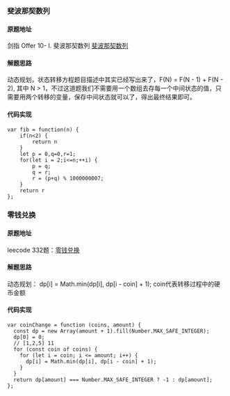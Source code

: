 ### 斐波那契数列

#### 原题地址

剑指 Offer 10- I. 斐波那契数列 [斐波那契数列](https://leetcode.cn/problems/fei-bo-na-qi-shu-lie-lcof/)

#### 解题思路

动态规划，状态转移方程题目描述中其实已经写出来了，F(N) = F(N - 1) + F(N - 2), 其中 N > 1，不过这道题我们不需要用一个数组去存每一个中间状态的值，只需要用两个转移的变量，保存中间状态就可以了，得出最终结果即可。


#### 代码实现

```
var fib = function(n) {
    if(n<2) {
        return n
    }
    let p = 0,q=0,r=1;
    for(let i = 2;i<=n;++i) {
        p = q;
        q = r;
        r = (p+q) % 1000000007;
    } 
    return r
};
```

### 零钱兑换


#### 原题地址

leecode 332题：[零钱兑换](https://leetcode.cn/problems/coin-change/submissions/)

#### 解题思路

动态规划：  dp[i] = Math.min(dp[i], dp[i - coin] + 1); coin代表转移过程中的硬币金额

#### 代码实现

```
var coinChange = function (coins, amount) {
  const dp = new Array(amount + 1).fill(Number.MAX_SAFE_INTEGER);
  dp[0] = 0;
  // [1,2,5] 11
  for (const coin of coins) {
    for (let i = coin; i <= amount; i++) {
      dp[i] = Math.min(dp[i], dp[i - coin] + 1);
    }
  }
  return dp[amount] === Number.MAX_SAFE_INTEGER ? -1 : dp[amount];
};
```
